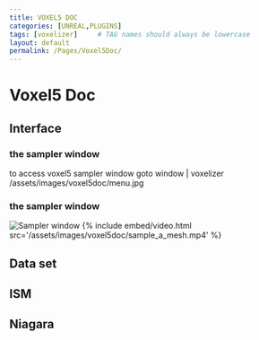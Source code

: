 ```yaml
---
title: VOXEL5 DOC
categories: [UNREAL,PLUGINS]
tags: [voxelizer]     # TAG names should always be lowercase
layout: default
permalink: /Pages/Voxel5Doc/
---
```


# Voxel5 Doc
## Interface
### the sampler window
to access voxel5 sampler window goto window | voxelizer
/assets/images/voxel5doc/menu.jpg
### the sampler window
![Sampler window](/path/to/image)
{% include embed/video.html src='/assets/images/voxel5doc/sample_a_mesh.mp4' %}
## Data set
## ISM
## Niagara
